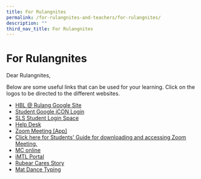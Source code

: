 ```yaml
---
title: For Rulangnites
permalink: /for-rulangnites-and-teachers/for-rulangnites/
description: ""
third_nav_title: For Rulangnites
---
```

# For Rulangnites

Dear Rulangnites,

Below are some useful links that can be used for your learning. Click on the logos to be directed to the different websites. 

* [HBL @ Rulang Google Site](https://sites.google.com/moe.edu.sg/hblrulang/home)
* [Student Google iCON Login](https://workspace.google.com/dashboard)
* [SLS Student Login Space](https://vle.learning.moe.edu.sg/login)
* [Help Desk ](https://static.learning.moe.edu.sg/UserGuide/login-troubleshooting.html)
* [Zoom Meeting [App]](https://zoom.us/)
* [Click here for Students' Guide for downloading and accessing Zoom Meeting.](/files/Students'%20Guide%20to%20Video%20Conferencing%20with%20Teachers%20Using%20Zoom%20for%20HBL.pdf)
* [MC online](https://www.mconline.sg/LEAD/login/lms_login.aspx)
* [iMTL Portal](https://imtl.moe.edu.sg/cos/o.x?c=/ca7_imtl/user&func=login)
* [Rubear Cares Story](https://drive.google.com/file/d/1CF2ltXl7v4teT6g5g5OP0vtZhgnmSSw7/view)
* [Mat Dance Typing](https://www.bbc.co.uk/bitesize/topics/zf2f9j6/articles/z3c6tfr#z34thyc)